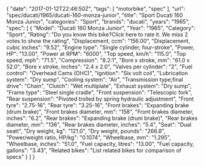 {
    "date": "2017-01-12T22:46:50Z",
    "tags": [
        "motorbike",
        "spec"
    ],
    "url": "spec\/ducati\/1965\/ducati-160-monza-junior",
    "title": "Sport Ducati 160 Monza Junior",
    "categories": "Sport",
    "brands": "ducati",
    "years": "1965",
    "spec": [
        {
            "Model": "Ducati 160 Monza Junior",
            "Year": "1965",
            "Category": "Sport",
            "Rating": "Do you know this bike?Click here to rate it. We miss 2 votes to show the rating",
            "Displacement, ccm": "156.00",
            "Displacement, cubic inches": "9.52",
            "Engine type": "Single cylinder, four-stroke",
            "Power, HP": "13.00",
            "Power at RPM": "6000",
            "Top speed, km\/h": "115.0",
            "Top speed, mph": "71.5",
            "Compression": "8.2:1",
            "Bore x stroke, mm": "61.0 x 52.0",
            "Bore x stroke, inches": "2.4 x 2.0",
            "Valves per cylinder": "2",
            "Fuel control": "Overhead Cams (OHC)",
            "Ignition": "Six volt coil",
            "Lubrication system": "Dry sump",
            "Cooling system": "Air",
            "Transmission type,final drive": "Chain",
            "Clutch": "Wet multiplate",
            "Exhaust system": "Dry sump",
            "Frame type": "Steel single cradle",
            "Front suspension": "Telescopic fork",
            "Rear suspension": "Pivoted trolled by spring hydraulic adjustment",
            "Front tyre": "2.75-16",
            "Rear tyre": "3.25-16",
            "Front brakes": "Expanding brake (drum brake)",
            "Front brakes diameter, mm": "158",
            "Front brakes diameter, inches": "6.2",
            "Rear brakes": "Expanding brake (drum brake)",
            "Rear brakes diameter, mm": "136",
            "Rear brakes diameter, inches": "5.4",
            "Seat": "Dual seatt",
            "Dry weight, kg": "121.0",
            "Dry weight, pounds": "266.8",
            "Power\/weight ratio, HP\/kg": "0.1074",
            "Wheelbase, mm": "1.295",
            "Wheelbase, inches": "51.0",
            "Fuel capacity, litres": "13.00",
            "Fuel capacity, gallons": "3.43",
            "Related bikes": "List related bikes for comparison of specs"
        }
    ]
}